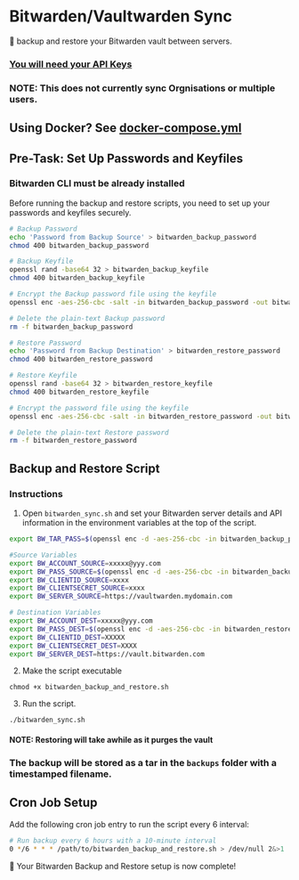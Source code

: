 # Bitwarden/Vaultwarden Sync

🔐 backup and restore your Bitwarden vault between servers.

### [You will need your API Keys](https://bitwarden.com/help/personal-api-key/)

### NOTE: This does not currently sync Orgnisations or multiple users.

## Using Docker? See [docker-compose.yml](https://github.com/martadams89/bitwarden-sync/blob/main/docker/docker-compose.yml)

## Pre-Task: Set Up Passwords and Keyfiles

### Bitwarden CLI must be already installed

Before running the backup and restore scripts, you need to set up your passwords and keyfiles securely.

```bash
# Backup Password
echo 'Password from Backup Source' > bitwarden_backup_password
chmod 400 bitwarden_backup_password

# Backup Keyfile
openssl rand -base64 32 > bitwarden_backup_keyfile
chmod 400 bitwarden_backup_keyfile

# Encrypt the Backup password file using the keyfile
openssl enc -aes-256-cbc -salt -in bitwarden_backup_password -out bitwarden_backup_password.enc -pass file:bitwarden_backup_keyfile

# Delete the plain-text Backup password
rm -f bitwarden_backup_password

# Restore Password
echo 'Password from Backup Destination' > bitwarden_restore_password
chmod 400 bitwarden_restore_password

# Restore Keyfile
openssl rand -base64 32 > bitwarden_restore_keyfile
chmod 400 bitwarden_restore_keyfile

# Encrypt the password file using the keyfile
openssl enc -aes-256-cbc -salt -in bitwarden_restore_password -out bitwarden_restore_password.enc -pass file:bitwarden_restore_keyfile

# Delete the plain-text Restore password
rm -f bitwarden_restore_password
```

## Backup and Restore Script

### Instructions

1. Open `bitwarden_sync.sh` and set your Bitwarden server details and API information in the environment variables at the top of the script.

```bash
export BW_TAR_PASS=$(openssl enc -d -aes-256-cbc -in bitwarden_backup_password.enc -pass file:bitwarden_backup_keyfile)

#Source Variables
export BW_ACCOUNT_SOURCE=xxxxx@yyy.com
export BW_PASS_SOURCE=$(openssl enc -d -aes-256-cbc -in bitwarden_backup_password.enc -pass file:bitwarden_backup_keyfile)
export BW_CLIENTID_SOURCE=xxxx
export BW_CLIENTSECRET_SOURCE=xxxx
export BW_SERVER_SOURCE=https://vaultwarden.mydomain.com

# Destination Variables
export BW_ACCOUNT_DEST=xxxxx@yyy.com
export BW_PASS_DEST=$(openssl enc -d -aes-256-cbc -in bitwarden_restore_password.enc -pass file:bitwarden_restore_keyfile)
export BW_CLIENTID_DEST=XXXXX
export BW_CLIENTSECRET_DEST=XXXX
export BW_SERVER_DEST=https://vault.bitwarden.com
```

2. Make the script executable

```
chmod +x bitwarden_backup_and_restore.sh
```

3. Run the script.

```
./bitwarden_sync.sh
```

#### NOTE: Restoring will take awhile as it purges the vault

### The backup will be stored as a tar in the `backups` folder with a timestamped filename.

## Cron Job Setup

Add the following cron job entry to run the script every 6 interval:

```bash
# Run backup every 6 hours with a 10-minute interval
0 */6 * * * /path/to/bitwarden_backup_and_restore.sh > /dev/null 2&>1
```

🚀 Your Bitwarden Backup and Restore setup is now complete!
